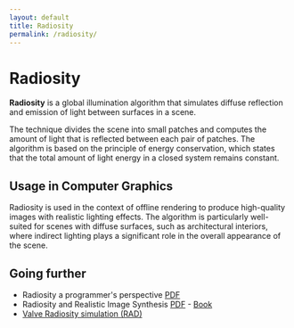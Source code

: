 ```yaml
---
layout: default
title: Radiosity
permalink: /radiosity/
---
```


# Radiosity

**Radiosity** is a global illumination algorithm that simulates diffuse reflection and emission of light between surfaces in a scene.

The technique divides the scene into small patches and computes the amount of light that is reflected between each pair of patches. The algorithm is based on the principle of energy conservation, which states that the total amount of light energy in a closed system remains constant.

## Usage in Computer Graphics

Radiosity is used in the context of offline rendering to produce high-quality images with realistic lighting effects. The algorithm is particularly well-suited for scenes with diffuse surfaces, such as architectural interiors, where indirect lighting plays a significant role in the overall appearance of the scene.

## Going further

- Radiosity a programmer's perspective [PDF](https://www.researchgate.net/profile/Ian-Ashdown/publication/220690300_Radiosity_-_a_programmer%27s_perspective/links/0912f4ff5f5eb42776000000/Radiosity-a-programmers-perspective.pdf)
- Radiosity and Realistic Image Synthesis [PDF](http://twanclik.free.fr/electricity/electronic/pdfdone12/Radiosity%20and%20realistic%20image%20synthesis%20Cohen%20M.F.,%20Wallace%20J.R.%20(AP,%201995)(412s).pdf) - [Book](https://www.amazon.com/Radiosity-Realistic-Image-Synthesis-Michael/dp/0121782700)
- [Valve Radiosity simulation (RAD)](https://developer.valvesoftware.com/wiki/RAD_(technical))
